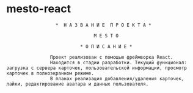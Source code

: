 # mesto-react
                      *  Н А З В А Н И Е  П Р О Е К Т А *
                                 
                                    M E S T O

                               * О П И С А Н И Е *

                    Проект реализован с помощью фреймворка React. 
                    Находится в стадии разработки. Текущий функционал: загрузка с сервера карточек, пользовательской информации, просмотр карточек в полноэкранном режиме.
                    В планах реализация добавления/удаления карточек, лайки, редактирование аватара и данных пользователя.